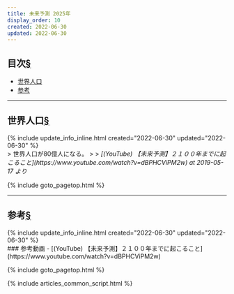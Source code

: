 ```yaml
---
title: 未来予測 2025年
display_order: 10
created: 2022-06-30
updated: 2022-06-30
---
```


## <a name="index">目次</a><a class="heading-anchor-permalink" href="#目次">§</a>

<ul id="index_ul">
<li><a href="#世界人口">世界人口</a></li>
<li><a href="#参考">参考</a></li>
</ul>

* * *
## <a name="世界人口">世界人口</a><a class="heading-anchor-permalink" href="#世界人口">§</a>
<div class="chapter-updated">{% include update_info_inline.html created="2022-06-30" updated="2022-06-30" %}</div>
> 世界人口が80億人になる。
>
> <cite>[(YouTube) 【未来予測】２１００年までに起こること](https://www.youtube.com/watch?v=dBPHCViPM2w) at 2019-05-17 より</cite>

{% include goto_pagetop.html %}

* * *
## <a name="参考">参考</a><a class="heading-anchor-permalink" href="#参考">§</a>
<div class="chapter-updated">{% include update_info_inline.html created="2022-06-30" updated="2022-06-30" %}</div>
### 参考動画
- [(YouTube) 【未来予測】２１００年までに起こること](https://www.youtube.com/watch?v=dBPHCViPM2w)

{% include goto_pagetop.html %}

{% include articles_common_script.html %}
